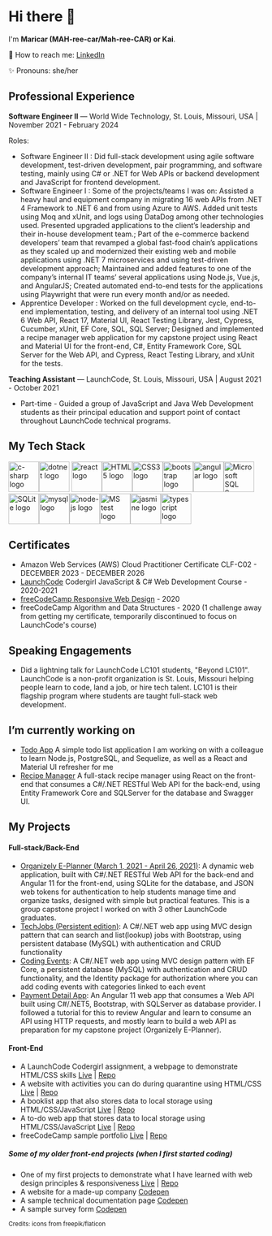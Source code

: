
# Hi there 👋


I'm **Maricar (MAH-ree-car/Mah-ree-CAR) or Kai**.

📧 How to reach me: [LinkedIn](https://www.linkedin.com/in/maricar-walters)

✨ Pronouns: she/her

## Professional Experience
**Software Engineer II** — World Wide Technology, St. Louis, Missouri, USA | November 2021 - February 2024

Roles:
- Software Engineer II : Did full-stack development using agile software development, test-driven development, pair programming, and software testing, mainly using C# or .NET for Web APIs or backend development and JavaScript for frontend development.
- Software Engineer I : Some of the projects/teams I was on: Assisted a heavy haul and equipment company in migrating 16 web APIs from .NET 4 Framework to .NET 6 and from using Azure to AWS. Added unit tests using Moq and xUnit, and logs using DataDog among other technologies used. Presented upgraded applications to the client’s leadership and their in-house development team.; Part of the e-commerce backend developers’ team that revamped a global fast-food chain’s applications as they scaled up and modernized their existing web and mobile applications using .NET 7 microservices and using test-driven development approach; Maintained and added features to one of the company’s internal IT teams’ several applications using Node.js, Vue.js, and AngularJS; Created automated end-to-end tests for the applications using Playwright that were run every month and/or as needed.
- Apprentice Developer : Worked on the full development cycle, end-to-end implementation, testing, and delivery of an internal tool using .NET 6 Web API, React 17, Material UI, React Testing Library, Jest, Cypress, Cucumber, xUnit, EF Core, SQL, SQL Server; Designed and implemented a recipe manager web application for my capstone project using React and Material UI for the front-end, C#, Entity Framework Core, SQL Server for the Web API, and Cypress, React Testing Library, and xUnit for the tests.

**Teaching Assistant** — LaunchCode, St. Louis, Missouri, USA | August 2021 - October 2021
-   Part-time - Guided a group of JavaScript and Java Web Development students as their principal education and support point of contact throughout LaunchCode technical programs.

## My Tech Stack
<div>
<span><img src="assets/csharp.png" alt="c-sharp logo" title="C#" width="60"></span><span><img src="assets/dotnet.png" alt="dotnet logo"  title=".NET" width="60"></span>
<span><img src="assets/react.png" alt="react logo" title="React" width="60"></span><span><img src="assets/html-5.png" alt="HTML5 logo"  title="HTML5" width="60"></span><span><img src="assets/css.png" alt="CSS3 logo"  title="CSS3" width="60"></span><span><img src="assets/bootstrap.png" alt="bootstrap logo" title="Bootstrap" width="60"></span><span><img src="assets/angular.png" alt="angular logo" title="Angular" width="60"></span><span><img src="assets/Microsoft-SQL-Server-logo.jpg" alt="Microsoft SQL Server logo" title="SQL Server" width="60"></span><span><img src="assets/sqlite.jpg" alt="SQLite logo" title="SQLite" width="60"></span><span><img src="assets/mysql.png" alt="mysql logo"  title="MySQL" width="60"></span><span><img src="assets/nodejs.png" alt="node-js logo" title="Node.js" width="60"></span><span><img src="assets/mstest.png" alt="MS test logo" title="MS Test" width="60"></span><span><img src="assets/jasmine.png" alt="jasmine logo" title="Jasmine" width="60"></span><span><img src="assets/typescript.png" alt="typescript logo" title="Typescript" width="60"></span>
</div>

## Certificates
- Amazon Web Services (AWS) Cloud Practitioner Certificate CLF-C02 - DECEMBER 2023 - DECEMBER 2026
- [LaunchCode](https://www.launchcode.org/) Codergirl JavaScript & C# Web Development Course - 2020-2021
- [freeCodeCamp Responsive Web Design](https://www.freecodecamp.org/certification/carrimaxx/responsive-web-design) - 2020
- freeCodeCamp Algorithm and Data Structures - 2020 (1 challenge away from getting my certificate, temporarily discontinued to focus on LaunchCode's course)

## Speaking Engagements
- Did a lightning talk for LaunchCode LC101 students, "Beyond LC101". LaunchCode is a non-profit organization is St. Louis, Missouri helping people learn to code, land a job, or hire tech talent. LC101 is their flagship program where students are taught full-stack web development.

## I’m currently working on
- [Todo App](https://github.com/PairProgramming-Projects/nodereact-todo) A simple todo list application I am working on with a colleague to learn Node.js, PostgreSQL, and Sequelize, as well as a React and Material UI refresher for me
- [Recipe Manager](https://github.com/mlwalters/recipeManager) A full-stack recipe manager using React on the front-end that consumes a C#/.NET RESTful Web API for the back-end, using Entity Framework Core and SQLServer for the database and Swagger UI. 

## My Projects
#### Full-stack/Back-End
- [Organizely E-Planner (March 1, 2021 - April 26, 2021)](https://github.com/AKA-Liftoff-Group-2021/Organizely-App): A dynamic web application, built with C#/.NET RESTful Web API for the back-end and Angular 11 for the front-end, using SQLite for the database, and JSON web tokens for authentication to help students manage time and organize tasks, designed with simple but practical features. This is a group capstone project I worked on with 3 other LaunchCode graduates. 
- [TechJobs (Persistent edition)](https://github.com//mlwalters/TechJobsPersistent): A C#/.NET web app using MVC design pattern that can search and list(lookup) jobs with Bootstrap, using persistent database (MySQL) with authentication and CRUD functionality
- [Coding Events](https://github.com/mlwalters/codingEvents-authentication): A C#/.NET web app using MVC design pattern with EF Core, a persistent database (MySQL) with authentication and CRUD functionality, and the Identity package for authorization where you can add coding events with categories linked to each event
- [Payment Detail App](https://github.com/mlwalters/angular11dotnet5-paymentDetailApp): An Angular 11 web app that consumes a Web API built using C#/.NET5, Bootstrap, with SQLServer as database provider. I followed a tutorial for this to review Angular and learn to consume an API using HTTP requests, and mostly learn to build a web API as preparation for my capstone project (Organizely E-Planner).

#### Front-End 
- A LaunchCode Codergirl assignment, a webpage to demonstrate HTML/CSS skills [Live](https://mlwalters.github.io/html-me-something) | [Repo](https://github.com/mlwalters/html-me-something)
- A website with activities you can do during quarantine using HTML/CSS [Live](https://mlwalters.github.io/stay-at-home/) | [Repo](https://github.com//mlwalters/stay-at-home)
- A booklist app that also stores data to local storage using HTML/CSS/JavaScript [Live](https://mlwalters.github.io/booklist-app/) | [Repo](https://github.com//mlwalters/booklist-app)
- A to-do web app that stores data to local storage using HTML/CSS/JavaScript [Live](https://mlwalters.github.io/todo-webapp/) | [Repo](https://github.com//mlwalters/todo-webapp)
- freeCodeCamp sample portfolio [Live](https://mlwalters.github.io/freeCodeCamp-portfolio/) | [Repo](https://github.com//mlwalters/fcc-portfolio)

##### Some of my older front-end projects (when I first started coding)
- One of my first projects to demonstrate what I have learned with web design principles & responsiveness [Live](https://mlwalters.github.io/recipe-page/) | [Repo](https://github.com//mlwalters/recipe-page)
- A website for a made-up company [Codepen](https://codepen.io/carrimaxx/full/YzwGmGp)
- A sample technical documentation page [Codepen](https://codepen.io/carrimaxx/full/eYJBMKr)
- A sample survey form [Codepen](https://codepen.io/carrimaxx/full/dyYbyVd)


<sub>Credits: icons from freepik/flaticon</sub>

